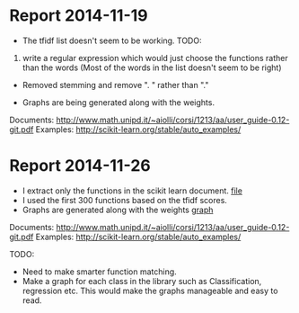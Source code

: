Report 2014-11-19
==========

- The tfidf list doesn't seem to be working. 
TODO:
1. write a regular expression which would just choose the functions rather than the words (Most of the words in the list doesn't seem to be right)


- Removed stemming and remove ". " rather than "."

- Graphs are being generated along with the weights.

Documents: http://www.math.unipd.it/~aiolli/corsi/1213/aa/user_guide-0.12-git.pdf
Examples: http://scikit-learn.org/stable/auto_examples/

Report 2014-11-26
============

- I extract only the functions in the scikit learn document. [file](https://github.com/vivekaxl/Courses/blob/master/Misc/LN/findingfuncs/library_tfidf.txt)
- I used the first 300 functions based on the tfidf scores.
- Graphs are generated along with the weights [graph](https://github.com/vivekaxl/Courses/blob/master/Misc/LN/findingfuncs/new_output.png)

Documents: http://www.math.unipd.it/~aiolli/corsi/1213/aa/user_guide-0.12-git.pdf
Examples: http://scikit-learn.org/stable/auto_examples/

TODO:
- Need to make smarter function matching.
- Make a graph for each class in the library such as Classification, regression etc. This would make the graphs manageable and easy to read. 


